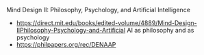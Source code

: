 Mind Design II: Philosophy, Psychology, and Artificial Intelligence
 - https://direct.mit.edu/books/edited-volume/4889/Mind-Design-IIPhilosophy-Psychology-and-Artificial
AI as philosophy and as psychology
 - https://philpapers.org/rec/DENAAP
